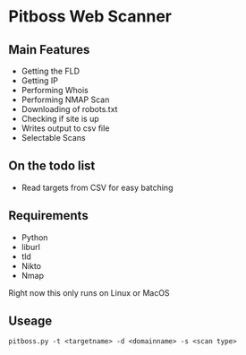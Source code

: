 # Pitboss Web Scanner

## Main Features

* Getting the FLD
* Getting IP
* Performing Whois
* Performing NMAP Scan
* Downloading of robots.txt
* Checking if site is up
* Writes output to csv file
* Selectable Scans

## On the todo list

* Read targets from CSV for easy batching


## Requirements

* Python
* liburl 
* tld
* Nikto
* Nmap 

Right now this only runs on Linux or MacOS

## Useage

```
pitboss.py -t <targetname> -d <domainname> -s <scan type>
```
